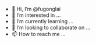 - 👋 Hi, I’m @fugonglai
- 👀 I’m interested in ...
- 🌱 I’m currently learning ...
- 💞️ I’m looking to collaborate on ...
- 📫 How to reach me ...

<!---
fugonglai/fugonglai is a ✨ special ✨ repository because its `README.md` (this file) appears on your GitHub profile.
You can click the Preview link to take a look at your changes.
--->
